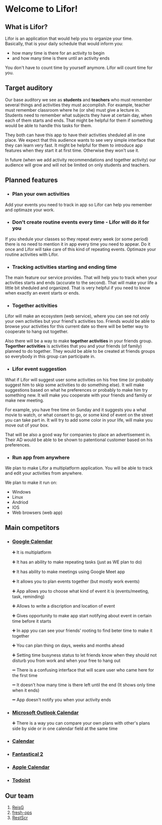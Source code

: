 # Welcome to Lifor!

## What is Lifor?
Lifor is an application that would help you to organize your time.\
Basically, that is your daily schedule that would inform you:
- how many time is there for an activity to begin
- and how many time is there until an activity ends

You don't have to count time by yourself anymore. Lifor will count time for you.

## Target auditory
Our base auditory we see as **students** and **teachers** who must remember several things and activities they must accomplish.
For example, teacher must remember classroom where he (or she) must give a lecture in.
Students need to remember what subjects they have at certain day, when each of them starts and ends. That might be helpful for them if something would be able to handle this tasks for them.

They both can have this app to have their activities sheduled all in one place. We expect that this audience wants to see very simple interface that they can learn very fast. It might be helpful for them to introduce app features when they start it at first time. Otherwise they won't use it.

In future (when we add activity recommendations and together activity) our audience will grow and will not be limited on only students and teachers.

## Planned features
+ ### Plan your own activities
Add your events you need to track in app so Lifor can help you remember and optimaze your work.

+ ### Don't create routine events every time - Lifor will do it for you
If you shedule your classes so they repeat every week (or some period) there is no need to mention it in app every time you need to appear. Do it once and Lifor will take care of this kind of repeating events. Optimaze your routine activities with Lifor.

+ ### Tracking activities starting and ending time
The main feature our service provides. That will help you to track when your activities starts and ends (accurate to the second). 
That will make your life a little bit sheduled and organized. 
That is very helpful if you need to know when exactly an event starts or ends.

+ ### Together activities
Lifor will make an ecosystem (web service), where you can see not only your own activities but your friend's activities too.
Friends would be able to browse your activities for this current date so there will be better way to cooperate to hang out together.

Also there will be a way to make **together activities** in your friends group. **Togerther activities** is activities that you and your friends (of family) planned to do together. They would be able to be created at friends groups so everybody in this group can participate in.

+ ### Lifor event suggestion
What if Lifor will suggest user some activities on his free time (or probably suggest him to skip some activities to do something else).
It will make suggestions based on what he preferences or probably to make him try something new. It will make you cooperate with your friends and family or make new meeting.

For example, you have free time on Sunday and it suggests you a what movie to watch, or what consert to go, or some kind of event on the street you can take part in.
It will try to add some color in your life, will make you move out of your box.

That will be also a good way for companies to place an advertisement in. Their AD would be able to be shown to patentional customer based on his preferences.

+ ### Run app from anywhere
We plan to make Lifor a multiplatform application. You will be able to track and edit your activities from anywhere.

We plan to make it run on:

- Windows
- Linux
- Andriod
- IOS
- Web browsers (web app)

## Main competitors
- ### [Google Calendar](https://calendar.google.com/)
    ➕ It is multiplatform

    ➕ It has an ability to make repeating tasks (just as WE plan to do)

    ➕ It has ability to make meetings using Google Meet app

    ➕ It allows you to plan events together (but mostly work events)

    ➕ App allows you to choose what kind of event it is (events/meeting, task, reminding)

    ➕ Allows to write a discription and location of event

    ➕ Gives opportunity to make app start notifying about event in certain time before it starts

    ➕ In app you can see your friends' rooting to find beter time to make it together

    ➕ You can plan thing on days, weeks and months ahead

    ➕ Setting time busyness status to let friends know when they should not disturb you from work and when your free to hang out

    ➖ There is a confusing interface that will scare user who came here for the first time

    ➖ It doesn't how many time is there left until the end (It shows only time when it ends)

    ➖ App doesn't notify you when your activity ends


- ### [Microsoft Outlook Calendar](https://support.microsoft.com/en-us/office/welcome-to-your-outlook-calendar-6fb9225d-9f9d-456d-8c81-8437bfcd3ebf?ui=en-us&rs=en-us&ad=us)
    ➕ There is a way you can compare your own plans with other's plans side by side or in one calendar field at the same time


- ### [Calendar](https://www.calendar.com/)
- ### [Fantastical 2](https://flexibits.com/fantastical)
- ### [Apple Calendar](https://support.apple.com/guide/icloud/use-calendar-on-icloudcom-mmd67283e4/icloud)
- ### [Todoist](https://todoist.com/)

## Our team
1. [ReisG](https://github.com/ReisG)
2. [fresh-ops](https://github.com/fresh-ops)
3. [RestScr](https://github.com/RestScr)
